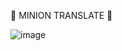 🍌 MINION TRANSLATE 🍌

![image](https://github.com/analu-a/Projeto-API/assets/123708215/b51b0010-15fd-46ee-b3d9-8ee24cf4c9c9)


